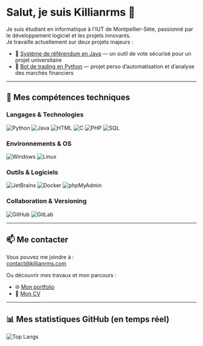 # Salut, je suis **Killianrms** 👋

Je suis étudiant en informatique à l'IUT de Montpellier-Sète, passionné par le développement logiciel et les projets innovants.  
Je travaille actuellement sur deux projets majeurs :  

- 🔭 [Système de référendum en Java](https://github.com/killianrms/referendum) — un outil de vote sécurisé pour un projet universitaire  
- 🤖 [Bot de trading en Python](https://github.com/killianrms/prototype_trader_bot) — projet perso d’automatisation et d’analyse des marchés financiers  

---

## 🚀 Mes compétences techniques

### Langages & Technologies
<p align="left">
  <img src="https://img.shields.io/badge/Python-14354C?style=for-the-badge&logo=python&logoColor=white" alt="Python" />
  <img src="https://img.shields.io/badge/Java-ED8B00?style=for-the-badge&logo=java&logoColor=white" alt="Java" />
  <img src="https://img.shields.io/badge/HTML5-E34F26?style=for-the-badge&logo=html5&logoColor=white" alt="HTML" />
  <img src="https://img.shields.io/badge/C-00599C?style=for-the-badge&logo=c&logoColor=white" alt="C" />
  <img src="https://img.shields.io/badge/PHP-777BB4?style=for-the-badge&logo=php&logoColor=white" alt="PHP" />
  <img src="https://img.shields.io/badge/SQL-4479A1?style=for-the-badge&logo=postgresql&logoColor=white" alt="SQL" />
</p>

### Environnements & OS
<p align="left">
  <img src="https://img.shields.io/badge/Windows-0078D6?style=for-the-badge&logo=windows&logoColor=white" alt="Windows" />
  <img src="https://img.shields.io/badge/Linux-A81D33?style=for-the-badge&logo=linux&logoColor=white" alt="Linux" />
</p>

### Outils & Logiciels
<p align="left">
  <img src="https://img.shields.io/badge/JetBrains-000000?style=for-the-badge&logo=jetbrains&logoColor=white" alt="JetBrains" />
  <img src="https://img.shields.io/badge/Docker-2496ED?style=for-the-badge&logo=docker&logoColor=white" alt="Docker" />
  <img src="https://img.shields.io/badge/phpMyAdmin-6C78AF?style=for-the-badge&logo=phpmyadmin&logoColor=white" alt="phpMyAdmin" />
</p>

### Collaboration & Versioning
<p align="left">
  <img src="https://img.shields.io/badge/GitHub-181717?style=for-the-badge&logo=github&logoColor=white" alt="GitHub" />
  <img src="https://img.shields.io/badge/GitLab-FC6D26?style=for-the-badge&logo=gitlab&logoColor=white" alt="GitLab" />
</p>

---

## 📫 Me contacter

Vous pouvez me joindre à :  
[contact@killianrms.com](mailto:contact@killianrms.com)  

Ou découvrir mes travaux et mon parcours :  
- 🌐 [Mon portfolio](https://killianrms.com)  
- 📄 [Mon CV](https://killianrms.com/cv.pdf)  

---

## 📊 Mes statistiques GitHub (en temps réel)

![Top Langs](https://github-readme-stats.vercel.app/api/top-langs/?username=killianrms&layout=compact&theme=dark)
